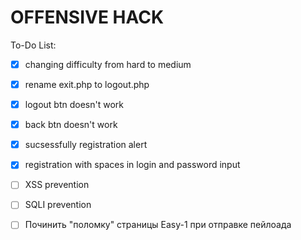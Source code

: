 # OFFENSIVE HACK
To-Do List:
- [X] changing difficulty from hard to medium
- [X] rename exit.php to logout.php
- [X] logout btn doesn't work
- [X] back btn doesn't work
- [X] sucsessfully registration alert
- [X] registration with spaces in login and password input
- [ ] XSS prevention
- [ ] SQLI prevention
- [ ] Починить "поломку" страницы Easy-1 при отправке пейлоада <script>
- [ ] На Medium-1 добавить фильтрацию ввода пользователя после нажатия кнопки отпрвавки сообщения. 


## ТЗ по Таск #1:

Это базовая Stored XSS для демонстрации общей концепции её работы и базовым методам защиты.

1. Easy сложность - не имеет защит
   - <details>
      <summary>Описание работы Easy</summary>

      ```
      Ученик вводит пейлоад <script>alert()</script>, чтобы ознакомиться с атакой
      ```
    </details>
   
2. Medium сложность - убирать из ввода юзера опасные теги с учетом регистра (аналог str_ireplace в PHP). 
   - <details>
      <summary>Описаение работы Medium</summary>

      ```
      Очистка проводится на стороне JS, код должен быть размещен в отдельном JS скрипте. Учение вводит пейлоад <script>alert()</script>, нажимает отправить и из его ввода удаляются опасные теги. Обход удаления тегов <script> и других через написание их в другом регистре, например <ScRiPt>, <SCRIPT> и тд.
      ```
    </details>   

3. Hard сложность - убирать из ввода юзера опасные теги через str_ireplace на стороне сервера, клиент не должен видеть полный список блеклиста. 

   - <details>
      <summary>Описание работы Hard</summary>

      ```
      Учение вводит пейлоад <script>alert()</script>, нажимает отправить и его сообщения попадает на страницу без опасных тегов. Ученик не видит блеклист в JS должен будет методом проб составить полный список тегов в блеклисте и обойти их.
      ```
    </details>
   
